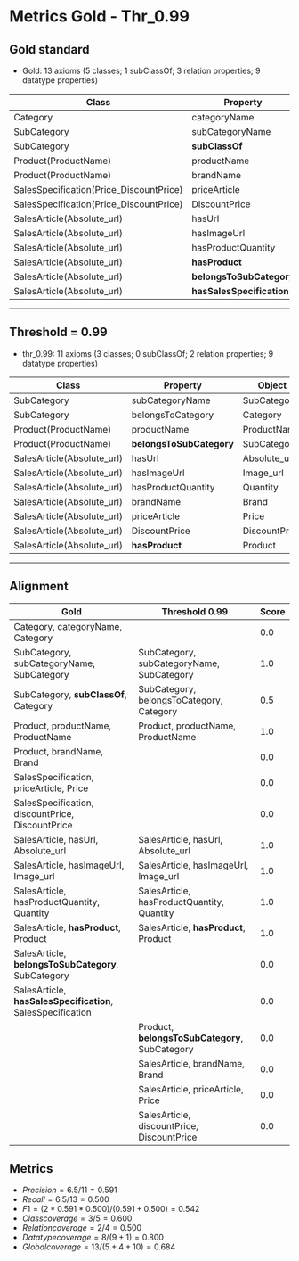 # Metrics Gold - Thr_0.99

## Gold standard

* Gold: 13 axioms (5 classes; 1 subClassOf; 3 relation properties; 9 datatype properties)
  
|Class|Property|Object|
|-----|---------|------|
|Category|categoryName|Category|
|SubCategory|subCategoryName|SubCategory|
|SubCategory|**subClassOf**|Category|
|Product(ProductName)|productName|ProductName|
|Product(ProductName)|brandName|Brand|
|SalesSpecification(Price_DiscountPrice)|priceArticle|Price|
|SalesSpecification(Price_DiscountPrice)|DiscountPrice|DiscountPrice|
|SalesArticle(Absolute_url)|hasUrl|Absolute_url|
|SalesArticle(Absolute_url)|hasImageUrl|Image_url|
|SalesArticle(Absolute_url)|hasProductQuantity|Quantity|
|SalesArticle(Absolute_url)|**hasProduct**|Product|
|SalesArticle(Absolute_url)|**belongsToSubCategory**|SubCategory|
|SalesArticle(Absolute_url)|**hasSalesSpecification**|SalesSpecification|

-----------------------------------------------------

## Threshold = 0.99

* thr_0.99: 11 axioms (3 classes; 0 subClassOf; 2 relation properties; 9 datatype properties)
  
|Class|Property|Object|
|-----|---------|------|
|SubCategory|subCategoryName|SubCategory|
|SubCategory|belongsToCategory|Category|
|Product(ProductName)|productName|ProductName|
|Product(ProductName)|**belongsToSubCategory**|SubCategory|
|SalesArticle(Absolute_url)|hasUrl|Absolute_url|
|SalesArticle(Absolute_url)|hasImageUrl|Image_url|
|SalesArticle(Absolute_url)|hasProductQuantity|Quantity|
|SalesArticle(Absolute_url)|brandName|Brand|
|SalesArticle(Absolute_url)|priceArticle|Price|
|SalesArticle(Absolute_url)|DiscountPrice|DiscountPrice|
|SalesArticle(Absolute_url)|**hasProduct**|Product|

-----------------------------------------------------

## Alignment

|Gold | Threshold 0.99|Score|
|-----|--------------|-----|
|Category, categoryName, Category| | 0.0|
|SubCategory, subCategoryName, SubCategory|SubCategory, subCategoryName, SubCategory| 1.0|
|SubCategory, **subClassOf**, Category|SubCategory, belongsToCategory, Category| 0.5|
|Product, productName, ProductName|Product, productName, ProductName|1.0|
|Product, brandName, Brand||0.0|
|SalesSpecification, priceArticle, Price||0.0|
|SalesSpecification, discountPrice, DiscountPrice||0.0|
|SalesArticle, hasUrl, Absolute_url|SalesArticle, hasUrl, Absolute_url|1.0|
|SalesArticle, hasImageUrl, Image_url|SalesArticle, hasImageUrl, Image_url|1.0|
|SalesArticle, hasProductQuantity, Quantity|SalesArticle, hasProductQuantity, Quantity|1.0|
|SalesArticle, **hasProduct**, Product|SalesArticle, **hasProduct**, Product|1.0|
|SalesArticle, **belongsToSubCategory**, SubCategory||0.0|
|SalesArticle, **hasSalesSpecification**, SalesSpecification||0.0|
||Product, **belongsToSubCategory**, SubCategory|0.0|
||SalesArticle, brandName, Brand|0.0|
||SalesArticle, priceArticle, Price|0.0|
||SalesArticle, discountPrice, DiscountPrice|0.0|

## Metrics

* $Precision = 6.5 / 11 = 0.591$
* $Recall = 6.5 / 13 = 0.500$
* $F1 = (2 * 0.591 * 0.500) / (0.591 + 0.500) = 0.542$
* $Class coverage = 3 / 5 = 0.600$
* $Relation coverage = 2 / 4 = 0.500$
* $Datatype coverage = 8 / (9 + 1) = 0.800$
* $Global coverage = 13 / (5 + 4 + 10) = 0.684$
